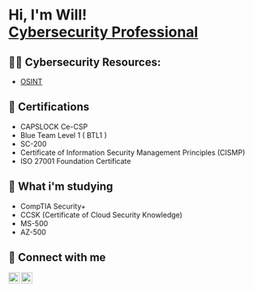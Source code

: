 <h1>Hi, I'm Will! <br/><a href="https://www.linkedin.com/in/willbroom/">Cybersecurity Professional</a>

<h2>👨‍💻 Cybersecurity Resources:</h2>

  - [OSINT](https://github.com/willbroom/ActiveDirectoryLab)

<h2>📜 Certifications </h2>
  
  - CAPSLOCK Ce-CSP
  - Blue Team Level 1 ( BTL1 )
  - SC-200
  - Certificate of Information Security Management Principles (CISMP)
  - ISO 27001 Foundation Certificate
  
<h2>🥅 What i'm studying </h2>
  
  - CompTIA Security+
  - CCSK (Certificate of Cloud Security Knowledge)
  - MS-500
  - AZ-500
  
<h2> 🤳 Connect with me</h2>

[<img align="left" alt="WillBroom | Twitter" width="22px" src="https://cdn.jsdelivr.net/npm/simple-icons@v3/icons/twitter.svg" />][twitter]
[<img align="left" alt="WillBroom | LinkedIn" width="22px" src="https://cdn.jsdelivr.net/npm/simple-icons@v3/icons/linkedin.svg" />][linkedin]

[twitter]: https://twitter.com/secbroom
[linkedin]: https://linkedin.com/in/willbroom

<!--
**joshmadakor1/joshmadakor1** is a ✨ _special_ ✨ repository because its `README.md` (this file) appears on your GitHub profile.

Here are some ideas to get you started:

- 🔭 I’m currently working on ...
- 🌱 I’m currently learning ...
- 👯 I’m looking to collaborate on ...
- 🤔 I’m looking for help with ...
- 💬 Ask me about ...
- 📫 How to reach me: ...
- 😄 Pronouns: ...
- ⚡ Fun fact: ...
-->
